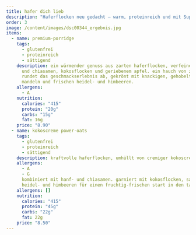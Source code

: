 ```yaml
---
title: hafer dich lieb
description: "Haferflocken neu gedacht – warm, proteinreich und mit Superfoods verfeinert. Ideal für den gesunden Start in den Tag."
order: 3
image: /content/images/dsc00344_ergebnis.jpg
items:
  - name: premium-porridge
    tags:
      - glutenfrei
      - proteinreich
      - sättigend
    description: ein wärmender genuss aus zarten haferflocken, verfeinert mit hanf-
      und chiasamen, kokosflocken und geriebenem apfel. ein hauch von zimt
      rundet das geschmackserlebnis ab, gekrönt mit knackigen, gehobelten
      mandeln und frischen heidel- und himbeeren.
    allergens:
      - A
    nutrition:
      calories: "415"
      protein: "20g"
      carbs: "15g"
      fat: 16g
    price: "8.90"
  - name: kokoscreme power-oats
    tags:
      - glutenfrei
      - proteinreich
      - sättigend
    description: kraftvolle haferflocken, umhüllt von cremiger kokoscreme,
    allergens:
      - A
      - G
      kombiniert mit hanf- und chiasamen. garniert mit kokosflocken, saftigen
      heidel- und himbeeren für einen fruchtig-frischen start in den tag.
    allergens: []
    nutrition:
      calories: "415"
      protein: "45g"
      carbs: "22g"
      fat: 22g
    price: "8.50"
---
```

